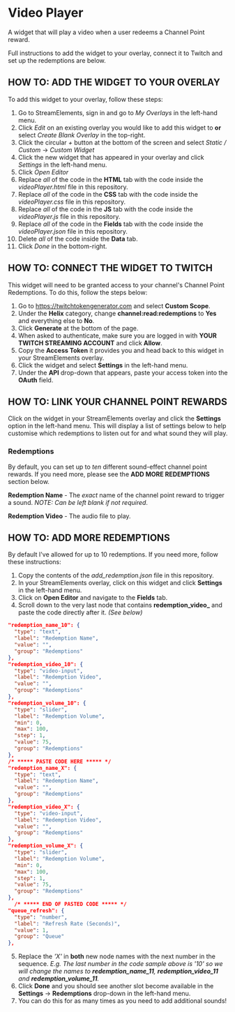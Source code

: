 # Video Player
A widget that will play a video when a user redeems a Channel Point reward.

Full instructions to add the widget to your overlay, connect it to Twitch and set up the redemptions are below.

## HOW TO: ADD THE WIDGET TO YOUR OVERLAY
To add this widget to your overlay, follow these steps:

1. Go to StreamElements, sign in and go to *My Overlays* in the left-hand menu.
2. Click *Edit* on an existing overlay you would like to add this widget to **or** select *Create Blank Overlay* in the top-right.
3. Click the circular *+* button at the bottom of the screen and select *Static / Custom* -> *Custom Widget*
4. Click the new widget that has appeared in your overlay and click *Settings* in the left-hand menu.
5. Click *Open Editor*
6. Replace *all* of the code in the **HTML** tab with the code inside the *videoPlayer.html* file in this repository.
7. Replace *all* of the code in the **CSS** tab with the code inside the *videoPlayer.css* file in this repository.
8. Replace *all* of the code in the **JS** tab with the code inside the *videoPlayer.js* file in this repository.
9. Replace *all* of the code in the **Fields** tab with the code inside the *videoPlayer.json* file in this repository.
10. Delete *all* of the code inside the **Data** tab.
11. Click *Done* in the bottom-right.

## HOW TO: CONNECT THE WIDGET TO TWITCH
This widget will need to be granted access to your channel's Channel Point Redemptions. To do this, follow the steps below:

1. Go to https://twitchtokengenerator.com and select **Custom Scope**.
2. Under the **Helix** category, change **channel:read:redemptions** to **Yes** and everything else to **No**.
3. Click **Generate** at the bottom of the page.
4. When asked to authenticate, make sure you are logged in with **YOUR TWITCH STREAMING ACCOUNT** and click **Allow**.
5. Copy the **Access Token** it provides you and head back to this widget in your StreamElements overlay.
6. Click the widget and select **Settings** in the left-hand menu.
7. Under the **API** drop-down that appears, paste your access token into the **OAuth** field.

## HOW TO: LINK YOUR CHANNEL POINT REWARDS
Click on the widget in your StreamElements overlay and click the **Settings** option in the left-hand menu. This will display a list of settings below to help customise which redemptions to listen out for and what sound they will play.

### Redemptions
By default, you can set up to *ten* different sound-effect channel point rewards. If you need more, please see the **ADD MORE REDEMPTIONS** section below.

**Redemption Name** - The *exact* name of the channel point reward to trigger a sound. *NOTE: Can be left blank if not required*.

**Redemption Video** - The audio file to play.

## HOW TO: ADD MORE REDEMPTIONS
By default I've allowed for up to 10 redemptions. If you need more, follow these instructions:

1. Copy the contents of the *add_redemption.json* file in this repository.
2. In your StreamElements overlay, click on this widget and click **Settings** in the left-hand menu.
3. Click on **Open Editor** and navigate to the **Fields** tab.
4. Scroll down to the very last node that contains **redemption_video_** and paste the code directly after it. *(See below)*

```json
"redemption_name_10": {
  "type": "text",
  "label": "Redemption Name",
  "value": "",
  "group": "Redemptions"
},
"redemption_video_10": {
  "type": "video-input",
  "label": "Redemption Video",
  "value": "",
  "group": "Redemptions"
},
"redemption_volume_10": {
  "type": "slider",
  "label": "Redemption Volume",
  "min": 0,
  "max": 100,
  "step": 1,
  "value": 75,
  "group": "Redemptions"
},
/* ***** PASTE CODE HERE ***** */
"redemption_name_X": {
  "type": "text",
  "label": "Redemption Name",
  "value": "",
  "group": "Redemptions"
},
"redemption_video_X": {
  "type": "video-input",
  "label": "Redemption Video",
  "value": "",
  "group": "Redemptions"
},
"redemption_volume_X": {
  "type": "slider",
  "label": "Redemption Volume",
  "min": 0,
  "max": 100,
  "step": 1,
  "value": 75,
  "group": "Redemptions"
},
  /* ***** END OF PASTED CODE ***** */
"queue_refresh": {
  "type": "number",
  "label": "Refresh Rate (Seconds)",
  "value": 1,
  "group": "Queue"
},
```

5. Replace the *'X'* in **both** new node names with the next number in the sequence. *E.g. The last number in the code sample above is '10' so we will change the names to **redemption_name_11**, **redemption_video_11** and **redemption_volume_11**.*
6. Click **Done** and you should see another slot become available in the **Settings** -> **Redemptions** drop-down in the left-hand menu.
7. You can do this for as many times as you need to add additional sounds!

